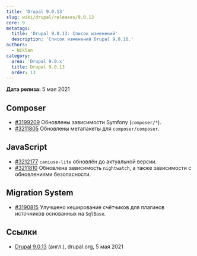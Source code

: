 ```yaml
---
title: 'Drupal 9.0.13'
slug: wiki/drupal/releases/9.0.13
core: 9
metatags:
  title: 'Drupal 9.0.13: Список изменений'
  description: 'Список изменений Drupal 9.0.10.'
authors:
  - Niklan
category:
  area: 'Drupal 9.0.x'
  title: Drupal 9.0.13
  order: 13
---
```


**Дата релиза:** 5 мая 2021

## Composer

- [#3199209](https://www.drupal.org/project/drupal/issues/3199209) Обновлены зависимости Symfony (`composer/*`).
- [#3211805](https://www.drupal.org/project/drupal/issues/3211805) Обновлены метапакеты для `composer/composer`.

## JavaScript

- [#3212177](https://www.drupal.org/project/drupal/issues/3212177) `caniuse-lite` обновлён до актуальной версии.
- [#3211810](https://www.drupal.org/project/drupal/issues/3211810) Обновлена зависимость `nightwatch`, а также зависимости с обновлениями безопасности.

## Migration System

- [#3190815](https://www.drupal.org/project/drupal/issues/3190815) Улучшено кеширование счётчиков для плагинов источников основанных на `SqlBase`.

## Ссылки

- [Drupal 9.0.13](https://www.drupal.org/project/drupal/releases/9.0.13) (англ.), drupal.org, 5 мая 2021
